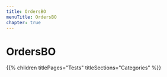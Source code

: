 ```yaml
---
title: OrdersBO
menuTitle: OrdersBO
chapter: true
---
```


# OrdersBO

{{% children titlePages="Tests" titleSections="Categories" %}}
